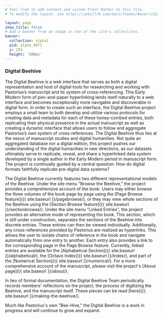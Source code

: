 ```yaml
---
# Feel free to add content and custom Front Matter to this file.
# To modify the layout, see https://jekyllrb.com/docs/themes/#overriding-theme-defaults

layout: page
show_title: false
# Add a banner from an image in one of the site's collections.
banner:
  collection: alpha1
  pid: alpha_0071
  y: 25%
  height: '500px'
---
```


### Digital Beehive

The Digital Beehive is a web interface that serves as both a digital representation and host of digital tools for researching and working with Pastorius’s manuscript and its system of cross-referencing. This Early Modern form of pen-and-paper hyperlinking lends itself naturally to a web interface and becomes exceptionally more navigable and discoverable in digital form. In order to create such an interface, the Digital Beehive project employs a small team to both develop and utilize various protocols for creating data and metadata for each of these honey-combed entries, both replicating their physical presence in the actual manuscript as well as creating a dynamic interface that allows users to follow and aggregate Pastorius’s own system of cross-references. The Digital Beehive thus lies at the nexus of manuscript studies and digital humanities. Not quite an aggregated database nor a digital edition, this project pushes our understanding of the digital humanities in new directions, as our datasets ultimately serve to replicate, reveal, and share a hyperlinked data system developed by a single author in the Early Modern period in manuscript form. The project is continually guided by a central question: How do digital formats faithfully replicate pre-digital data systems?

The Digital Beehive currently features two different representational models of the Beehive. Under the site menu "Browse the Beehive," the project provides a comprehensive account of the book. Users may either browse the three volumes of the book page by page using the [Page Browse feature]({{ site.baseurl }}/pagebrowse/), or they may view whole sections of the Beehive using the [Section Browse feature]({{ site.baseurl }}/sectionbrowse/). Under the site menu "Linked Entries", the project provides an alternative mode of representing the book. This section, which is still under construction, separates the sections of the Beehive into discrete entries. These entries can then be viewed individually. Additionally, any cross-references provided by Pastorius are realized as hyperlinks. This allows the user to isolate chains of reference in the book and navigate automatically from one entry to another. Each entry also provides a link to the corresponding page in the Page Browse feature. Currently, linked entries are available for the [Alphabetical Section]({{ site.baseurl }}/alphabetical/), the [Octavo Index]({{ site.baseurl }}/index/), and part of the [Numerical Section]({{ site.baseurl }}/numerical/). For a more comprehensive account of the manuscript, please visit the project's [About page]({{ site.baseurl }}/about/).

In lieu of formal documentation, the Digital Beehive Team periodically records members' reflections on the project, the process of digitizing the Beehive, and the manuscript itself. These pieces can be read [here]({{ site.baseurl }}/making-the-beehive/).

Much like Pastorius's own "Bee-Hive," the Digital Beehive is a work in progress and will continue to grow and expand.
